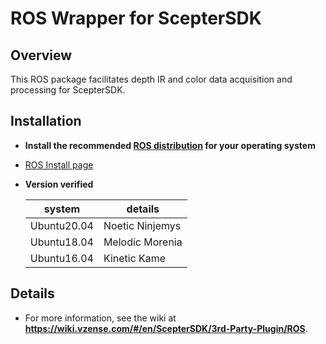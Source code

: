 
# ROS Wrapper for ScepterSDK

## Overview
This ROS package facilitates depth IR and color data acquisition and processing for ScepterSDK.

## Installation

- **Install the recommended [ROS distribution](http://wiki.ros.org/Distributions) for your operating system**
  
- [ROS Install page](http://wiki.ros.org/ROS/Installation)
  
- **Version verified**

  |system|details|
  |---|---|
  |Ubuntu20.04|Noetic Ninjemys|
  |Ubuntu18.04|Melodic Morenia|
  |Ubuntu16.04|Kinetic Kame|

## Details

- For more information, see the wiki at **https://wiki.vzense.com/#/en/ScepterSDK/3rd-Party-Plugin/ROS**.

